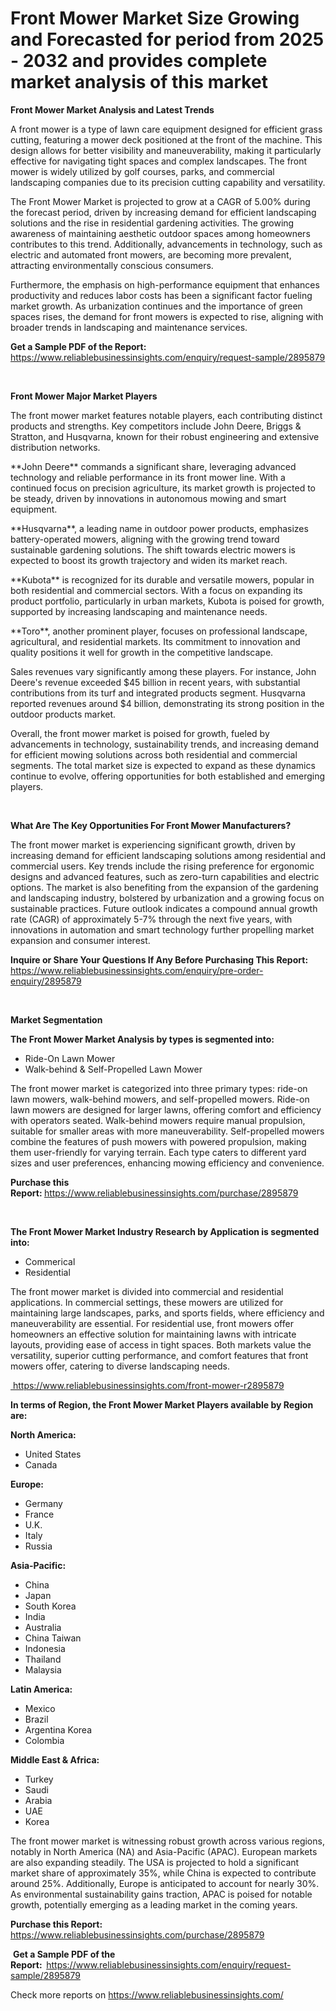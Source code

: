 <p><h1>Front Mower Market Size Growing and Forecasted for period from 2025 - 2032 and provides complete market analysis of this market</h1></p><p><strong>Front Mower Market Analysis and Latest Trends</strong></p>
<p><p>A front mower is a type of lawn care equipment designed for efficient grass cutting, featuring a mower deck positioned at the front of the machine. This design allows for better visibility and maneuverability, making it particularly effective for navigating tight spaces and complex landscapes. The front mower is widely utilized by golf courses, parks, and commercial landscaping companies due to its precision cutting capability and versatility.</p><p>The Front Mower Market is projected to grow at a CAGR of 5.00% during the forecast period, driven by increasing demand for efficient landscaping solutions and the rise in residential gardening activities. The growing awareness of maintaining aesthetic outdoor spaces among homeowners contributes to this trend. Additionally, advancements in technology, such as electric and automated front mowers, are becoming more prevalent, attracting environmentally conscious consumers. </p><p>Furthermore, the emphasis on high-performance equipment that enhances productivity and reduces labor costs has been a significant factor fueling market growth. As urbanization continues and the importance of green spaces rises, the demand for front mowers is expected to rise, aligning with broader trends in landscaping and maintenance services.</p></p>
<p><strong>Get a Sample PDF of the Report:&nbsp;</strong> <a href="https://www.reliablebusinessinsights.com/enquiry/request-sample/2895879?utm_campaign=2245&utm_medium=2&utm_source=Github&utm_content=ia&utm_term=15032025&utm_id=front-mower">https://www.reliablebusinessinsights.com/enquiry/request-sample/2895879</a></p>
<p>&nbsp;</p>
<p><strong>Front Mower Major Market Players</strong></p>
<p><p>The front mower market features notable players, each contributing distinct products and strengths. Key competitors include John Deere, Briggs & Stratton, and Husqvarna, known for their robust engineering and extensive distribution networks. </p><p>**John Deere** commands a significant share, leveraging advanced technology and reliable performance in its front mower line. With a continued focus on precision agriculture, its market growth is projected to be steady, driven by innovations in autonomous mowing and smart equipment.</p><p>**Husqvarna**, a leading name in outdoor power products, emphasizes battery-operated mowers, aligning with the growing trend toward sustainable gardening solutions. The shift towards electric mowers is expected to boost its growth trajectory and widen its market reach.</p><p>**Kubota** is recognized for its durable and versatile mowers, popular in both residential and commercial sectors. With a focus on expanding its product portfolio, particularly in urban markets, Kubota is poised for growth, supported by increasing landscaping and maintenance needs.</p><p>**Toro**, another prominent player, focuses on professional landscape, agricultural, and residential markets. Its commitment to innovation and quality positions it well for growth in the competitive landscape.</p><p>Sales revenues vary significantly among these players. For instance, John Deere's revenue exceeded $45 billion in recent years, with substantial contributions from its turf and integrated products segment. Husqvarna reported revenues around $4 billion, demonstrating its strong position in the outdoor products market.</p><p>Overall, the front mower market is poised for growth, fueled by advancements in technology, sustainability trends, and increasing demand for efficient mowing solutions across both residential and commercial segments. The total market size is expected to expand as these dynamics continue to evolve, offering opportunities for both established and emerging players.</p></p>
<p>&nbsp;</p>
<p><strong>What Are The Key Opportunities For Front Mower Manufacturers?</strong></p>
<p><p>The front mower market is experiencing significant growth, driven by increasing demand for efficient landscaping solutions among residential and commercial users. Key trends include the rising preference for ergonomic designs and advanced features, such as zero-turn capabilities and electric options. The market is also benefiting from the expansion of the gardening and landscaping industry, bolstered by urbanization and a growing focus on sustainable practices. Future outlook indicates a compound annual growth rate (CAGR) of approximately 5-7% through the next five years, with innovations in automation and smart technology further propelling market expansion and consumer interest.</p></p>
<p><strong>Inquire or Share Your Questions If Any Before Purchasing This Report:</strong> <a href="https://www.reliablebusinessinsights.com/enquiry/pre-order-enquiry/2895879?utm_campaign=2245&utm_medium=2&utm_source=Github&utm_content=ia&utm_term=15032025&utm_id=front-mower">https://www.reliablebusinessinsights.com/enquiry/pre-order-enquiry/2895879</a></p>
<p>&nbsp;</p>
<p><strong>Market Segmentation</strong></p>
<p><strong>The Front Mower Market Analysis by types is segmented into:</strong></p>
<p><ul><li>Ride-On Lawn Mower</li><li>Walk-behind & Self-Propelled Lawn Mower</li></ul></p>
<p><p>The front mower market is categorized into three primary types: ride-on lawn mowers, walk-behind mowers, and self-propelled mowers. Ride-on lawn mowers are designed for larger lawns, offering comfort and efficiency with operators seated. Walk-behind mowers require manual propulsion, suitable for smaller areas with more maneuverability. Self-propelled mowers combine the features of push mowers with powered propulsion, making them user-friendly for varying terrain. Each type caters to different yard sizes and user preferences, enhancing mowing efficiency and convenience.</p></p>
<p><strong>Purchase this Report:&nbsp;</strong><a href="https://www.reliablebusinessinsights.com/purchase/2895879?utm_campaign=2245&utm_medium=2&utm_source=Github&utm_content=ia&utm_term=15032025&utm_id=front-mower">https://www.reliablebusinessinsights.com/purchase/2895879</a></p>
<p>&nbsp;</p>
<p><strong>The Front Mower Market Industry Research by Application is segmented into:</strong></p>
<p><ul><li>Commerical</li><li>Residential</li></ul></p>
<p><p>The front mower market is divided into commercial and residential applications. In commercial settings, these mowers are utilized for maintaining large landscapes, parks, and sports fields, where efficiency and maneuverability are essential. For residential use, front mowers offer homeowners an effective solution for maintaining lawns with intricate layouts, providing ease of access in tight spaces. Both markets value the versatility, superior cutting performance, and comfort features that front mowers offer, catering to diverse landscaping needs.</p></p>
<p><a href="https://www.reliablebusinessinsights.com/front-mower-r2895879?utm_campaign=2245&utm_medium=2&utm_source=Github&utm_content=ia&utm_term=15032025&utm_id=front-mower">&nbsp;https://www.reliablebusinessinsights.com/front-mower-r2895879</a></p>
<p><strong>In terms of Region, the Front Mower Market Players available by Region are:</strong></p>
<p>
    <p> <strong> North America: </strong>
        <ul>
            <li>United States</li>
            <li>Canada</li>
        </ul>
        </p> 
    <p> <strong> Europe: </strong>
        <ul>
            <li>Germany</li>
            <li>France</li>
            <li>U.K.</li>
            <li>Italy</li>
            <li>Russia</li>
        </ul>
        </p> 
    <p> <strong> Asia-Pacific: </strong>
        <ul>
            <li>China</li>
            <li>Japan</li>
            <li>South Korea</li>
            <li>India</li>
            <li>Australia</li>
            <li>China Taiwan</li>
            <li>Indonesia</li>
            <li>Thailand</li>
            <li>Malaysia</li>
        </ul>
        </p> 
    <p> <strong> Latin America: </strong>
        <ul>
            <li>Mexico</li>
            <li>Brazil</li>
            <li>Argentina Korea</li>
            <li>Colombia</li>
        </ul>
        </p> 
    <p> <strong> Middle East & Africa: </strong>
        <ul>
            <li>Turkey</li>
            <li>Saudi</li>
            <li>Arabia</li>
            <li>UAE</li>
            <li>Korea</li>
        </ul>
    </p>
    </p>
<p><p>The front mower market is witnessing robust growth across various regions, notably in North America (NA) and Asia-Pacific (APAC). European markets are also expanding steadily. The USA is projected to hold a significant market share of approximately 35%, while China is expected to contribute around 25%. Additionally, Europe is anticipated to account for nearly 30%. As environmental sustainability gains traction, APAC is poised for notable growth, potentially emerging as a leading market in the coming years.</p></p>
<p><strong>Purchase this Report: </strong><a href="https://www.reliablebusinessinsights.com/purchase/2895879?utm_campaign=2245&utm_medium=2&utm_source=Github&utm_content=ia&utm_term=15032025&utm_id=front-mower">https://www.reliablebusinessinsights.com/purchase/2895879</a></p>
<p>&nbsp;<strong>Get a Sample PDF of the Report:&nbsp;&nbsp;</strong><a href="https://www.reliablebusinessinsights.com/enquiry/request-sample/2895879?utm_campaign=2245&utm_medium=2&utm_source=Github&utm_content=ia&utm_term=15032025&utm_id=front-mower">https://www.reliablebusinessinsights.com/enquiry/request-sample/2895879</a></p>
<p><strong></strong></p>
<p>Check more reports on <a href="https://www.reliablebusinessinsights.com/?utm_campaign=2245&utm_medium=2&utm_source=Github&utm_content=ia&utm_term=15032025&utm_id=front-mower">https://www.reliablebusinessinsights.com/</a></p>